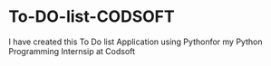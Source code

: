 # To-DO-list-CODSOFT
I have created this To Do list Application using Pythonfor my Python Programming Internsip at Codsoft
